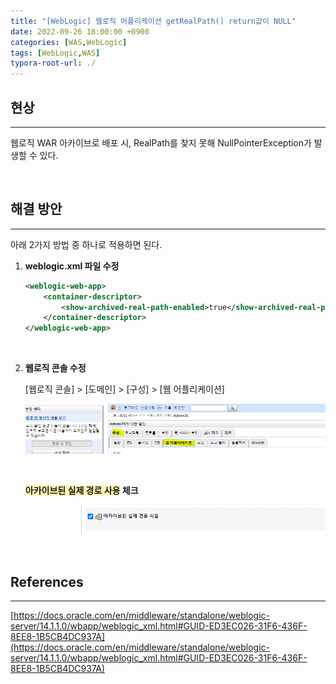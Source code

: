 ```yaml
---
title: "[WebLogic] 웹로직 어플리케이션 getRealPath() return값이 NULL"
date: 2022-09-26 18:00:00 +0900
categories: [WAS,WebLogic]
tags: [WebLogic,WAS]
typora-root-url: ./
---
```




## **현상**

---

웹로직 WAR 아카이브로 배포 시, RealPath를 찾지 못해 NullPointerException가 발생할 수 있다.



<br/>

## **해결 방안**

---

아래 2가지 방법 중 하나로 적용하면 된다.

1. **weblogic.xml 파일 수정**

   ```xml
   <weblogic-web-app>
       <container-descriptor>
           <show-archived-real-path-enabled>true</show-archived-real-path-enabled>
       </container-descriptor>   
   </weblogic-web-app>
   ```

   <br/>

2. **웹로직 콘솔 수정**

   [웹로직 콘솔]  > [도메인] > [구성] > [웹 어플리케이션]

   ![image-20240620212344902](/../assets/img/posts/2022-09-26-WLS-realpath/image-20240620212344902.png)

   <br/>

   **<span style='background-color:#fff5b1'>아카이브된 실제 경로 사용</span> 체크**

   ![image-20240620212354788](/../assets/img/posts/2022-09-26-WLS-realpath/image-20240620212354788.png)



<br/>



## **References**

---

[https://docs.oracle.com/en/middleware/standalone/weblogic-server/14.1.1.0/wbapp/weblogic_xml.html#GUID-ED3EC026-31F6-436F-8EE8-1B5CB4DC937A](https://docs.oracle.com/en/middleware/standalone/weblogic-server/14.1.1.0/wbapp/weblogic_xml.html#GUID-ED3EC026-31F6-436F-8EE8-1B5CB4DC937A)
